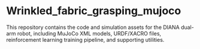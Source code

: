 # Wrinkled_fabric_grasping_mujoco
This repository contains the code and simulation assets for the DIANA dual-arm robot, including MuJoCo XML models, URDF/XACRO files, reinforcement learning training pipeline, and supporting utilities.
